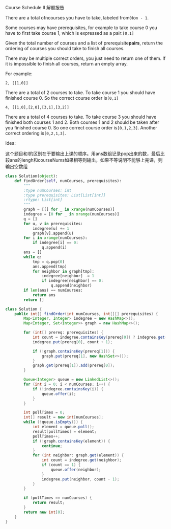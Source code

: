 Course Schedule II 解题报告

There are a total ofncourses you have to take, labeled from`0`to`n - 1`.

Some courses may have prerequisites, for example to take course 0 you have to first take course 1, which is expressed as a pair:`[0,1]`

Given the total number of courses and a list of prerequisite**pairs**, return the ordering of courses you should take to finish all courses.

There may be multiple correct orders, you just need to return one of them. If it is impossible to finish all courses, return an empty array.

For example:

```
2, [[1,0]]
```

There are a total of 2 courses to take. To take course 1 you should have finished course 0. So the correct course order is`[0,1]`

```
4, [[1,0],[2,0],[3,1],[3,2]]
```

There are a total of 4 courses to take. To take course 3 you should have finished both courses 1 and 2. Both courses 1 and 2 should be taken after you finished course 0. So one correct course order is`[0,1,2,3]`. Another correct ordering is`[0,2,1,3]`.



Idea:

这个题目和I的区别在于要输出上课的顺序。用ans数组记录pop出来的数，最后比较ans的lengh和courseNums如果相等则输出，如果不等说明不能够上完课，则输出空数组

```py
class Solution(object):
    def findOrder(self, numCourses, prerequisites):
        """
        :type numCourses: int
        :type prerequisites: List[List[int]]
        :rtype: List[int]
        """
        graph = [[] for _ in xrange(numCourses)]
        indegree = [0 for _ in xrange(numCourses)]
        q = []
        for u, v in prerequisites:
            indegree[u] += 1
            graph[v].append(u)
        for i in xrange(numCourses):
            if indegree[i] == 0:
                q.append(i)
        ans = []
        while q:
            tmp = q.pop(0)
            ans.append(tmp)
            for neighbor in graph[tmp]:
                indegree[neighbor] -= 1
                if indegree[neighbor] == 0:
                    q.append(neighbor)
        if len(ans) == numCourses:
            return ans
        return []
```

```java
class Solution {
    public int[] findOrder(int numCourses, int[][] prerequisites) {        
        Map<Integer, Integer> indegree = new HashMap<>();
        Map<Integer, Set<Integer>> graph = new HashMap<>();

        for (int[] prereq: prerequisites) {
            int count = indegree.containsKey(prereq[0]) ? indegree.get(prereq[0]) : 0;
            indegree.put(prereq[0], count + 1);

            if (!graph.containsKey(prereq[1])) {
                graph.put(prereq[1], new HashSet<>());
            }
            graph.get(prereq[1]).add(prereq[0]);
        }

        Queue<Integer> queue = new LinkedList<>();
        for (int i = 0; i < numCourses; i++) {
            if (!indegree.containsKey(i)) {
                queue.offer(i);
            }
        }

        int pollTimes = 0;
        int[] result = new int[numCourses];
        while (!queue.isEmpty()) {
            int element = queue.poll();
            result[pollTimes] = element;
            pollTimes++;
            if (!graph.containsKey(element)) {
                continue;
            }
            for (int neighbor: graph.get(element)) {
                int count = indegree.get(neighbor);
                if (count == 1) {
                    queue.offer(neighbor);
                }
                indegree.put(neighbor, count - 1);
            }
        }

        if (pollTimes == numCourses) {
            return result;
        }
        return new int[0];
    }
}
```
